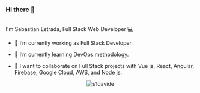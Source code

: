 ### Hi there 👋

 <br> I'm Sebastian Estrada, Full Stack Web Developer :computer:<br>
<p align="left">


 
- 🔭 I’m currently working as Full Stack Developer.
- 🌱 I’m currently learning DevOps methodology. 
- 👯 I want to collaborate on Full Stack projects with Vue js, React, Angular, Firebase, Google Cloud, AWS, and Node js.

  </p>

<p>
 
  <p align="center"> 
    <img src="https://github-readme-stats.vercel.app/api/top-langs/?username=s1davide" alt="s1davide" />
 </p>

 

 


